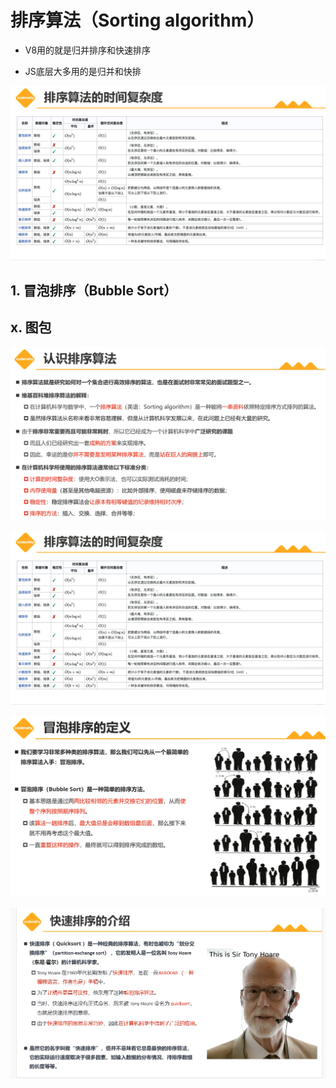 # 排序算法（Sorting algorithm）

+ V8用的就是归并排序和快速排序

+ JS底层大多用的是归并和快排

 ![image-20230719121634529](排序算法.assets/image-20230719121634529.png)

## 1. 冒泡排序（Bubble Sort）











## x. 图包

![image-20230719120105436](排序算法.assets/image-20230719120105436.png)

![image-20230719121639599](排序算法.assets/image-20230719121639599.png)

![image-20230719180941446](排序算法.assets/image-20230719180941446.png)













![image-20230719115954027](排序算法.assets/image-20230719115954027.png)